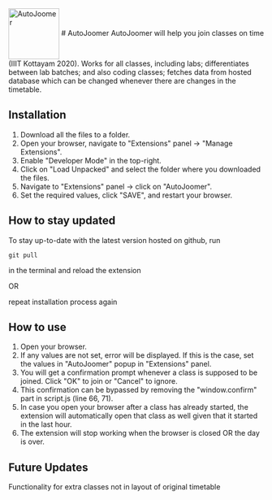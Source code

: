<img src="https://github.com/vishal-lokare/AutoJoomer/blob/main/icon.png?raw=true" alt="AutoJoomer" width="100" height="100" align="center">
# AutoJoomer
AutoJoomer will help you join classes on time (IIIT Kottayam 2020). Works for all classes, including labs; differentiates between lab batches; and also coding classes; fetches data from hosted database which can be changed whenever there are changes in the timetable.

## Installation
1. Download all the files to a folder.
2. Open your browser, navigate to "Extensions" panel -> "Manage Extensions".
3. Enable "Developer Mode" in the top-right.
4. Click on "Load Unpacked" and select the folder where you downloaded the files.
5. Navigate to "Extensions" panel -> click on "AutoJoomer".
6. Set the required values, click "SAVE", and restart your browser.

## How to stay updated
To stay up-to-date with the latest version hosted on github, run 
```
git pull
``` 
in the terminal and reload the extension

OR

repeat installation process again

## How to use
1. Open your browser.
2. If any values are not set, error will be displayed. If this is the case, set the values in "AutoJoomer" popup in "Extensions" panel.
3. You will get a confirmation prompt whenever a class is supposed to be joined. Click "OK" to join or "Cancel" to ignore.
4. This confirmation can be bypassed by removing the "window.confirm" part in script.js (line 66, 71).
5. In case you open your browser after a class has already started, the extension will automatically open that class as well given that it started in the last hour.
7. The extension will stop working when the browser is closed OR the day is over.

## Future Updates
Functionality for extra classes not in layout of original timetable
